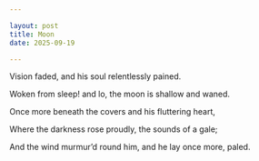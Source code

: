 ```yaml
---

layout: post
title: Moon
date: 2025-09-19

---
```


Vision faded, and his soul relentlessly pained.

Woken from sleep! and lo, the moon is shallow and waned.

Once more beneath the covers and his fluttering heart,

Where the darkness rose proudly, the sounds of a gale;

And the wind murmur’d round him, and he lay once more, paled.
